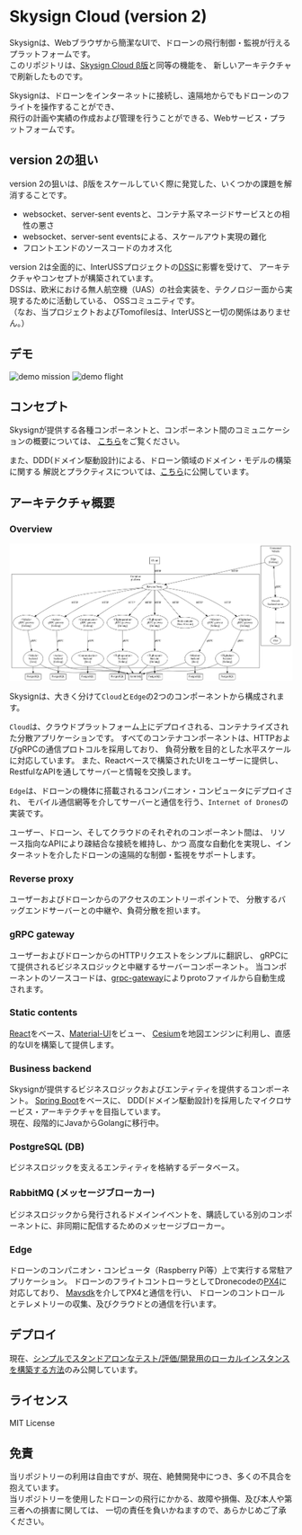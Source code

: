 # Skysign Cloud (version 2)

Skysignは、Webブラウザから簡潔なUIで、ドローンの飛行制御・監視が行えるプラットフォームです。  
このリポジトリは、[Skysign Cloud β版](https://github.com/Tomofiles/skysign_cloud)と同等の機能を、
新しいアーキテクチャで刷新したものです。

Skysignは、ドローンをインターネットに接続し、遠隔地からでもドローンのフライトを操作することができ、  
飛行の計画や実績の作成および管理を行うことができる、Webサービス・プラットフォームです。

## version 2の狙い
version 2の狙いは、β版をスケールしていく際に発覚した、いくつかの課題を解消することです。
- websocket、server-sent eventsと、コンテナ系マネージドサービスとの相性の悪さ
- websocket、server-sent eventsによる、スケールアウト実現の難化
- フロントエンドのソースコードのカオス化

version 2は全面的に、InterUSSプロジェクトの[DSS](https://github.com/interuss/dss)に影響を受けて、
アーキテクチャやコンセプトが構築されています。  
DSSは、欧米における無人航空機（UAS）の社会実装を、テクノロジー面から実現するために活動している、
OSSコミュニティです。  
（なお、当プロジェクトおよびTomofilesは、InterUSSと一切の関係はありません。）

## デモ
![demo mission](https://user-images.githubusercontent.com/27773127/90534796-1e2fca00-e1b5-11ea-838e-cff3671bd1f7.gif)
![demo flight](https://user-images.githubusercontent.com/27773127/90533845-00ae3080-e1b4-11ea-9701-3b436216b68d.gif)

## コンセプト
Skysignが提供する各種コンポーネントと、コンポーネント間のコミュニケーションの概要については、
[こちら](./contents/concepts.md)をご覧ください。

また、DDD(ドメイン駆動設計)による、ドローン領域のドメイン・モデルの構築に関する
解説とプラクティスについては、[こちら](./contents/domain_models.md)に公開しています。

## アーキテクチャ概要
### Overview
![Simplified architecture diagram](assets/generated/simple_architecture.png)

Skysignは、大きく分けて`Cloud`と`Edge`の2つのコンポーネントから構成されます。

`Cloud`は、クラウドプラットフォーム上にデプロイされる、コンテナライズされた分散アプリケーションです。
すべてのコンテナコンポーネントは、HTTPおよびgRPCの通信プロトコルを採用しており、
負荷分散を目的とした水平スケールに対応しています。
また、Reactベースで構築されたUIをユーザーに提供し、RestfulなAPIを通してサーバーと情報を交換します。

`Edge`は、ドローンの機体に搭載されるコンパニオン・コンピュータにデプロイされ、
モバイル通信網等を介してサーバーと通信を行う、`Internet of Drones`の実装です。

ユーザー、ドローン、そしてクラウドのそれぞれのコンポーネント間は、
リソース指向なAPIにより疎結合な接続を維持し、かつ
高度な自動化を実現し、インターネットを介したドローンの遠隔的な制御・監視をサポートします。

### Reverse proxy
ユーザーおよびドローンからのアクセスのエントリーポイントで、
分散するバッグエンドサーバーとの中継や、負荷分散を担います。

### gRPC gateway
ユーザーおよびドローンからのHTTPリクエストをシンプルに翻訳し、
gRPCにて提供されるビジネスロジックと中継するサーバーコンポーネント。
当コンポーネントのソースコードは、[grpc-gateway](https://github.com/grpc-ecosystem/grpc-gateway)によりprotoファイルから自動生成されます。

### Static contents
[React](https://ja.reactjs.org/)をベース、[Material-UI](https://material-ui.com/)をビュー、
[Cesium](https://cesium.com/cesiumjs/)を地図エンジンに利用し、直感的なUIを構築して提供します。

### Business backend
Skysignが提供するビジネスロジックおよびエンティティを提供するコンポーネント。
[Spring Boot](https://spring.io/projects/spring-boot)をベースに、
DDD(ドメイン駆動設計)を採用したマイクロサービス・アーキテクチャを目指しています。  
現在、段階的にJavaからGolangに移行中。

### PostgreSQL (DB)
ビジネスロジックを支えるエンティティを格納するデータベース。

### RabbitMQ (メッセージブローカー)
ビジネスロジックから発行されるドメインイベントを、購読している別のコンポーネントに、非同期に配信するためのメッセージブローカー。

### Edge
ドローンのコンパニオン・コンピュータ（Raspberry Pi等）上で実行する常駐アプリケーション。
ドローンのフライトコントローラとしてDronecodeの[PX4](https://px4.io/)に対応しており、
[Mavsdk](https://github.com/mavlink/MAVSDK)を介してPX4と通信を行い、
ドローンのコントロールとテレメトリーの収集、及びクラウドとの通信を行います。

## デプロイ
現在、[シンプルでスタンドアロンなテスト/評価/開発用のローカルインスタンスを構築する方法](./build/dev/standalone_instance.md)のみ公開しています。

## ライセンス
MIT License

## 免責
当リポジトリーの利用は自由ですが、現在、絶賛開発中につき、多くの不具合を抱えています。  
当リポジトリーを使用したドローンの飛行にかかる、故障や損傷、及び本人や第三者への損害に関しては、
一切の責任を負いかねますので、あらかじめご了承ください。